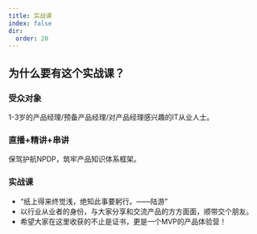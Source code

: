 ```yaml
---
title: 实战课
index: false
dir: 
  order: 20
---
```


## 为什么要有这个实战课？

### 受众对象

1-3岁的产品经理/预备产品经理/对产品经理感兴趣的IT从业人士。

### 直播+精讲+串讲

保驾护航NPDP，筑牢产品知识体系框架。

### 实战课

*  “纸上得来终觉浅，绝知此事要躬行。——陆游”
* 以行业从业者的身份，与大家分享和交流产品的方方面面，顺带交个朋友。
* 希望大家在这里收获的不止是证书，更是一个MVP的产品体验营！
